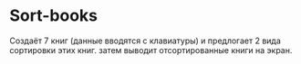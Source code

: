 # Sort-books
Создаёт 7 книг (данные вводятся с клавиатуры) и предлогает 2 вида сортировки этих книг.
затем выводит отсортированные книги на экран.
